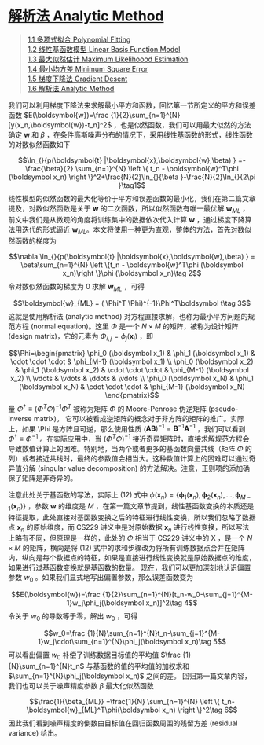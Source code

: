 # [解析法 Analytic Method](./ch1_linear_regression/1.6_analytic_method.md)

> [1.1 多项式拟合 Polynomial Fitting](./ch1_linear_regression/1.1_polynomial_fitting.md) </br>
> [1.2 线性基函数模型 Linear Basis Function Model](./ch1_linear_regression/1.2_linear_basis_function_model.md) </br>
> [1.3 最大似然估计 Maximum Likelihoood Estimation](./ch1_linear_regression/1.3_maximum_likelihoood_estimation.md) </br>
> [1.4 最小均方差 Minimum Square Error](./ch1_linear_regression/1.4_minimum_square_error.md) </br>
> [1.5 梯度下降法 Gradient Desent](./ch1_linear_regression/1.5_gradient_desent.md) </br>
> [1.6 解析法 Analytic Method](./ch1_linear_regression/1.6_analytic_method.md) </br>

我们可以利用梯度下降法来求解最小平方和函数，回忆第一节所定义的平方和误差函数 $E(\boldsymbol{w})=\frac {1}{2}\sum_{n=1}^{N}[y(x_n,\boldsymbol{w})-t_n]^2$ ，也是似然函数，我们可以用最大似然的方法确定 $\boldsymbol w$ 和 $\beta$ ，在条件⾼斯噪声分布的情况下，采用线性基函数的形式，线性函数的对数似然函数如下

$$\ln_{}{p(\boldsymbol{t} |\boldsymbol{x},\boldsymbol{w},\beta) } =-\frac{\beta}{2} \sum_{n=1}^{N} \left \{ t_n - \boldsymbol{w}^T\phi (\boldsymbol x_n) \right \}^2+\frac{N}{2}\ln_{}{\beta }-\frac{N}{2}\ln_{}{2\pi }\tag1$$
线性模型的似然函数的最⼤化等价于平⽅和误差函数的最⼩化，我们在第二篇文章提及，对数似然函数是关于 $\boldsymbol{w}$ 的二次函数，所以似然函数有唯一最优解 $\boldsymbol{w}_{ML}$ ，前文中我们是从微观的角度将训练集中的数据依次代入计算 $\boldsymbol{w}$ ，通过梯度下降算法用迭代的形式逼近 $\boldsymbol{w}_{ML}$。本文将使用一种更为直观，整体的方法，首先对数似然函数的梯度为

$$\nabla \ln_{}{p(\boldsymbol{t} |\boldsymbol{x},\boldsymbol{w},\beta) } = \beta\sum_{n=1}^{N} \left \{t_n - \boldsymbol{w}^T\phi (\boldsymbol x_n)\right \}\phi (\boldsymbol x_n)\tag 2$$
令对数似然函数的梯度为 0 求解 $\boldsymbol{w}_{ML}$ ，可得

$$\boldsymbol{w}_{ML} = ( \Phi^T \Phi)^{-1}\Phi^T\boldsymbol t\tag 3$$
这就是使用解析法 (analytic method) 对方程直接求解，也称为最小平方问题的规范方程 (normal equation)。这⾥ $\Phi$ 是⼀个 $N\times M$ 的矩阵，被称为设计矩阵 (design matrix)，它的元素为 $\Phi_{i,j}=\phi_j(\boldsymbol x_i)$ ，即

$$\Phi=\begin{pmatrix}  \phi_0 (\boldsymbol x_1) & \phi_1 (\boldsymbol x_1) & \cdot \cdot \cdot  & \phi_{M-1} (\boldsymbol x_1) \\  \phi_0 (\boldsymbol x_2) & \phi_1 (\boldsymbol x_2) & \cdot \cdot \cdot  & \phi_{M-1} (\boldsymbol x_2) \\  \vdots  & \vdots  & \ddots  & \vdots \\  \phi_0 (\boldsymbol x_N) & \phi_1 (\boldsymbol x_N) & \cdot \cdot \cdot  & \phi_{M-1} (\boldsymbol x_N)  \end{pmatrix}$$
量 $\Phi^{\dagger }\equiv (\Phi^T\Phi)^{-1}\Phi^T$ 被称为矩阵 $\Phi$ 的 Moore-Penrose 伪逆矩阵 (pseudo-inverse matrix)。 它可以被看成逆矩阵的概念对于⾮⽅阵的矩阵的推⼴。实际上，如果 \Phi 是⽅阵且可逆，那么使⽤性质 ($\boldsymbol {AB})^{-1}=\boldsymbol B^{-1} \boldsymbol A^{-1}$ ，我们可以看到 $\Phi ^\dagger \equiv \Phi ^{-1}$ 。在实际应⽤中，当 ($\Phi^T\Phi)^{-1}$ 接近奇异矩阵时，直接求解规范⽅程会导致数值计算上的困难。特别地，当两个或者更多的基函数向量共线（矩阵 $\Phi$ 的列）或者接近共线时，最终的参数值会相当⼤。这种数值计算上的困难可以通过奇异值分解 (singular value decomposition) 的⽅法解决。注意，正则项的添加确保了矩阵是⾮奇异的。

注意此处关于基函数的写法，实际上 (12) 式中 $\phi (\boldsymbol x_n) = \left \{ \boldsymbol \phi_1(\boldsymbol x_n), \boldsymbol \phi_2(\boldsymbol x_n),...,\boldsymbol \phi_{M-1}(\boldsymbol x_n) \right \}$ ，参数 $\boldsymbol w$ 的维度是 $M$ ，在第一篇文章节提到，线性基函数变换的本质还是特征提取，此处直接对基函数变换之后的特征进行线性变换，所以我们忽略了数据点 $\boldsymbol x_n$ 的原始维度，而 CS229 讲义中是对原始数据  $\boldsymbol x_n$ 进行线性变换，所以写法上略有不同，但原理是一样的，此处的 $\Phi$ 相当于 CS229 讲义中的 X ，是一个 $N\times M$ 的矩阵，横向是将 (12) 式中的求和步骤改为将所有训练数据点合并在矩阵内，纵向是每个数据点的特征，如果是直接进行线性变换就是原始数据点的维度，如果进行过基函数变换就是基函数的数量。
现在，我们可以更加深刻地认识偏置参数 $w_0$ 。如果我们显式地写出偏置参数，那么误差函数变为

$$E(\boldsymbol{w})=\frac {1}{2}\sum_{n=1}^{N}[t_n-w_0-\sum_{j=1}^{M-1}w_j\phi_j(\boldsymbol x_n)]^2\tag 4$$
令关于 $w_0$ 的导数等于零，解出 $w_0$ ，可得

$$w_0=\frac {1}{N}\sum_{n=1}^{N}t_n-\sum_{j=1}^{M-1}w_j\cdot\sum_{n=1}^{N}\phi_j(\boldsymbol x_n)\tag 5$$
可以看出偏置 $w_0$ 补偿了训练数据⽬标值的平均值 $\frac {1}{N}\sum_{n=1}^{N}t_n$ 与基函数的值的平均值的加权求和 $\sum_{n=1}^{N}\phi_j(\boldsymbol x_n)$ 之间的差。
回归第一篇文章内容，我们也可以关于噪声精度参数 $\beta$ 最⼤化似然函数

$$\frac{1}{\beta_{ML}} =\frac{1}{N} \sum_{n=1}^{N} \left \{ t_n-\boldsymbol{w}_{ML}^T\phi(\boldsymbol x_n) \right \}^2\tag 6$$
因此我们看到噪声精度的倒数由⽬标值在回归函数周围的残留⽅差 (residual variance) 给出。

